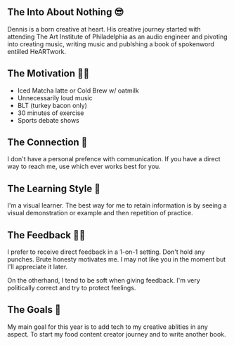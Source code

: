 
## The Into About Nothing 😎

Dennis is a born creative at heart. His creative journey started with attending The Art Institute of Philadelphia as an audio engineer and pivoting into creating music, writing music and publshing a book of spokenword entiiled HeARTwork.

## The Motivation 🙏🏽

* Iced Matcha latte or Cold Brew w/ oatmilk
* Unnecessarily loud music 
* BLT (turkey bacon only)
* 30 minutes of exercise
* Sports debate shows

 ## The Connection 🔗

I don't have a personal prefence with communication. If you have a direct way to reach me, use which ever works best for you.

## The Learning Style 👀

I'm a visual learner. The best way for me to retain information is by seeing a visual demonstration or example and then repetition of practice.

## The Feedback 🫵🏽

I prefer to receive direct feedback in a 1-on-1 setting. Don't hold any punches. Brute honesty motivates me. I may not like you in the moment but I'll appreciate it later.

On the otherhand, I tend to be soft when giving feedback. I'm very politically correct and try to protect feelings.

## The Goals 🥅

My main goal for this year is to add tech to my creative ablities in any aspect. To start my food content creator journey and to write another book.

